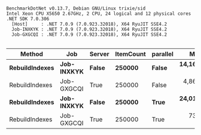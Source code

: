 ```

BenchmarkDotNet v0.13.7, Debian GNU/Linux trixie/sid
Intel Xeon CPU X5650 2.67GHz, 2 CPU, 24 logical and 12 physical cores
.NET SDK 7.0.306
  [Host]     : .NET 7.0.9 (7.0.923.32018), X64 RyuJIT SSE4.2
  Job-INXKYK : .NET 7.0.9 (7.0.923.32018), X64 RyuJIT SSE4.2
  Job-GXGCQI : .NET 7.0.9 (7.0.923.32018), X64 RyuJIT SSE4.2


```
|         Method |        Job | Server | ItemCount | parallel |        Mean |       Error |      StdDev |        Gen0 |        Gen1 |      Gen2 | Allocated |
|--------------- |----------- |------- |---------- |--------- |------------:|------------:|------------:|------------:|------------:|----------:|----------:|
| **RebuildIndexes** | **Job-INXKYK** |  **False** |    **250000** |    **False** | **14,164.0 ms** |    **98.15 ms** |    **91.81 ms** | **189000.0000** |  **95000.0000** | **2000.0000** |   **1.11 GB** |
| RebuildIndexes | Job-GXGCQI |   True |    250000 |    False |  4,863.8 ms |    29.85 ms |    27.92 ms |           - |           - |         - |   1.11 GB |
| **RebuildIndexes** | **Job-INXKYK** |  **False** |    **250000** |     **True** | **24,011.2 ms** | **1,905.70 ms** | **5,280.68 ms** | **200000.0000** | **101000.0000** | **2000.0000** |   **1.11 GB** |
| RebuildIndexes | Job-GXGCQI |   True |    250000 |     True |    738.4 ms |    14.62 ms |    25.61 ms |   1000.0000 |           - |         - |   1.12 GB |
